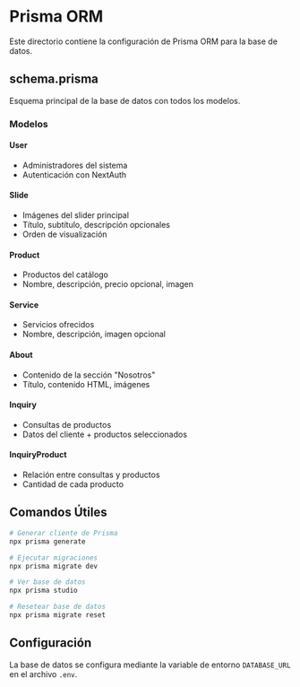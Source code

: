 # Prisma ORM

Este directorio contiene la configuración de Prisma ORM para la base de datos.

## schema.prisma

Esquema principal de la base de datos con todos los modelos.

### Modelos

#### User
- Administradores del sistema
- Autenticación con NextAuth

#### Slide
- Imágenes del slider principal
- Título, subtítulo, descripción opcionales
- Orden de visualización

#### Product
- Productos del catálogo
- Nombre, descripción, precio opcional, imagen

#### Service
- Servicios ofrecidos
- Nombre, descripción, imagen opcional

#### About
- Contenido de la sección "Nosotros"
- Título, contenido HTML, imágenes

#### Inquiry
- Consultas de productos
- Datos del cliente + productos seleccionados

#### InquiryProduct
- Relación entre consultas y productos
- Cantidad de cada producto

## Comandos Útiles

```bash
# Generar cliente de Prisma
npx prisma generate

# Ejecutar migraciones
npx prisma migrate dev

# Ver base de datos
npx prisma studio

# Resetear base de datos
npx prisma migrate reset
```

## Configuración

La base de datos se configura mediante la variable de entorno `DATABASE_URL` en el archivo `.env`.

